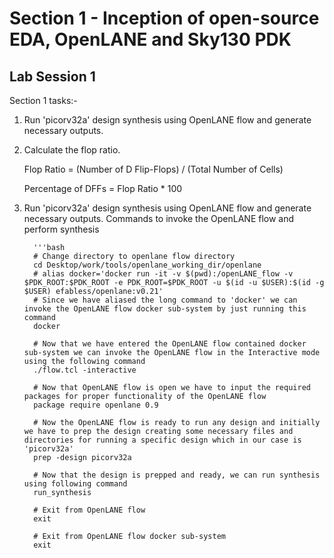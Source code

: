 # Section 1 - Inception of open-source EDA, OpenLANE and Sky130 PDK
## Lab Session 1
Section 1 tasks:-
1. Run 'picorv32a' design synthesis using OpenLANE flow and generate necessary outputs.
2. Calculate the flop ratio.
   
   Flop Ratio = (Number of D Flip-Flops) / (Total Number of Cells)
   
   Percentage of DFFs = Flop Ratio * 100
   
1. Run 'picorv32a' design synthesis using OpenLANE flow and generate necessary outputs.
Commands to invoke the OpenLANE flow and perform synthesis
            
         '''bash
         # Change directory to openlane flow directory
         cd Desktop/work/tools/openlane_working_dir/openlane
         # alias docker='docker run -it -v $(pwd):/openLANE_flow -v $PDK_ROOT:$PDK_ROOT -e PDK_ROOT=$PDK_ROOT -u $(id -u $USER):$(id -g $USER) efabless/openlane:v0.21'
         # Since we have aliased the long command to 'docker' we can invoke the OpenLANE flow docker sub-system by just running this command
         docker
   
         # Now that we have entered the OpenLANE flow contained docker sub-system we can invoke the OpenLANE flow in the Interactive mode using the following command
         ./flow.tcl -interactive

         # Now that OpenLANE flow is open we have to input the required packages for proper functionality of the OpenLANE flow
         package require openlane 0.9

         # Now the OpenLANE flow is ready to run any design and initially we have to prep the design creating some necessary files and directories for running a specific design which in our case is 'picorv32a'
         prep -design picorv32a

         # Now that the design is prepped and ready, we can run synthesis using following command
         run_synthesis

         # Exit from OpenLANE flow
         exit

         # Exit from OpenLANE flow docker sub-system
         exit
